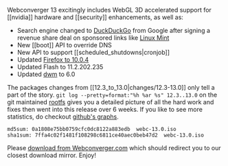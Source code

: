 Webconverger 13 excitingly includes WebGL 3D accelerated support for [[nvidia]]
hardware and [[security]] enhancements, as well as:

* Search engine changed to [DuckDuckGo](http://duckduckgo.com/) from Google after signing a revenue share deal on sponsored links like [Linux Mint](http://blog.linuxmint.com/?p=1884)
* New [[boot]] API to override DNS
* New API to support [[scheduled_shutdowns|cronjob]]
* Updated [Firefox to 10.0.4](http://www.mozilla.org/en-US/firefox/10.0.4/releasenotes/)
* Updated Flash to 11.2.202.235
* Updated [dwm](http://dwm.suckless.org/) to 6.0

The packages changes from [[12.3_to_13.0|changes/12.3-13.0]] only tell a part
of the story. `git log --pretty=format:"%h %ar %s" 12.3..13.0` on the git
maintained [rootfs](https://github.com/Webconverger/webc) gives you a detailed
picture of all the hard work and fixes then went into this release over 6
weeks. If you like to see more statistics, do checkout [github's
graphs](https://github.com/Webconverger/webc/graphs).

	md5sum: 0a1808e75bb0759cfc0dc8122a883edb  webc-13.0.iso
	sha1sum: 7ffa4c02f1481f108298c6811ce40aec0beb47d2  webc-13.0.iso

Please [download from Webconverger.com](http://webconverger.com/) which should
redirect you to our closest download mirror. Enjoy!
